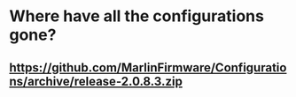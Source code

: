 # Where have all the configurations gone?

## https://github.com/MarlinFirmware/Configurations/archive/release-2.0.8.3.zip
